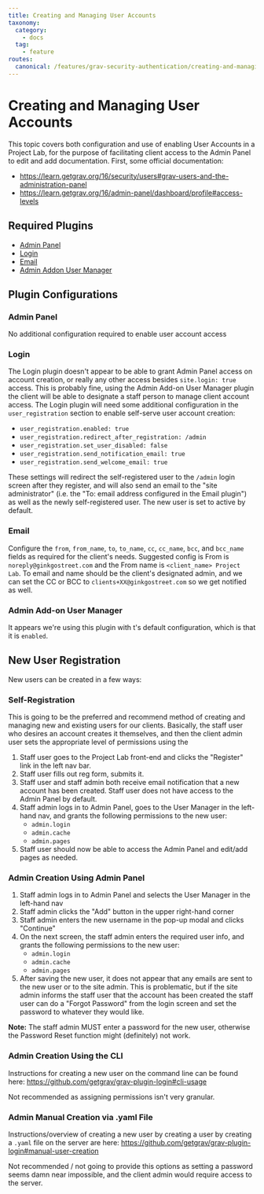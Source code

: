 ```yaml
---
title: Creating and Managing User Accounts
taxonomy:
  category: 
    - docs
  tag:
    - feature
routes:
  canonical: /features/grav-security-authentication/creating-and-managing-user-accounts
---
```

# Creating and Managing User Accounts

This topic covers both configuration and use of enabling User Accounts in a Project Lab, for the purpose of facilitating client access to the Admin Panel to edit and add documentation. First, some official documentation:

* https://learn.getgrav.org/16/security/users#grav-users-and-the-administration-panel
* https://learn.getgrav.org/16/admin-panel/dashboard/profile#access-levels

## Required Plugins

* [Admin Panel](https://github.com/getgrav/grav-plugin-admin)
* [Login](https://github.com/getgrav/grav-plugin-login)
* [Email](https://github.com/getgrav/grav-plugin-email)
* [Admin Addon User Manager](https://github.com/david-szabo97/grav-plugin-admin-addon-user-manager)

## Plugin Configurations

### Admin Panel

No additional configuration required to enable user account access

### Login

The Login plugin doesn't appear to be able to grant Admin Panel access on account creation, or really any other access besides `site.login: true` access. This is probably fine, using the Admin Add-on User Manager plugin the client will be able to designate a staff person to manage client account access. The Login plugin will need some additional configuration in the `user_registration` section to enable self-serve user account creation:

* `user_registration.enabled: true`
* `user_registration.redirect_after_registration: /admin`
* `user_registration.set_user_disabled: false`
* `user_registration.send_notification_email: true`
* `user_registration.send_welcome_email: true`

These settings will redirect the self-registered user to the `/admin` login screen after they register, and will also send an email to the "site administrator" (i.e. the "To: email address configured in the Email plugin") as well as the newly self-registered user. The new user is set to active by default.

### Email

Configure the `from`, `from_name`, `to`, `to_name`, `cc`, `cc_name`, `bcc`, and `bcc_name` fields as required for the client's needs. Suggested config is From is `noreply@ginkgostreet.com` and the From name is `<client_name> Project Lab`. To email and name should be the client's designated admin, and we can set the CC or BCC to `clients+XX@ginkgostreet.com` so we get notified as well.

### Admin Add-on User Manager

It appears we're using this plugin with t's default configuration, which is that it is `enabled`.

## New User Registration

New users can be created in a few ways:

### Self-Registration

This is going to be the preferred and recommend method of creating and managing new and existing users for our clients. Basically, the staff user who desires an account creates it themselves, and then the client admin user sets the appropriate level of permissions using the 

1. Staff user goes to the Project Lab front-end and clicks the "Register" link in the left nav bar.
2. Staff user fills out reg form, submits it.
3. Staff user and staff admin both receive email notification that a new account has been created. Staff user does not have access to the Admin Panel by default.
4. Staff admin logs in to Admin Panel, goes to the User Manager in the left-hand nav, and grants the following permissions to the new user:
    * `admin.login`
    * `admin.cache`
    * `admin.pages`
5. Staff user should now be able to access the Admin Panel and edit/add pages as needed.

### Admin Creation Using Admin Panel

1. Staff admin logs in to Admin Panel and selects the User Manager in the left-hand nav
2. Staff admin clicks the "Add" button in the upper right-hand corner
3. Staff admin enters the new username in the pop-up modal and clicks "Continue"
4. On the next screen, the staff admin enters the required user info, and grants the following permissions to the new user:
    * `admin.login`
    * `admin.cache`
    * `admin.pages`
5. After saving the new user, it does not appear that any emails are sent to the new user or to the site admin. This is problematic, but if the site admin informs the staff user that the account has been created the staff user can do a "Forgot Password" from the login screen and set the password to whatever they would like.

**Note:** The staff admin MUST enter a password for the new user, otherwise the Password Reset function might (definitely) not work.

### Admin Creation Using the CLI

Instructions for creating a new user on the command line can be found here: https://github.com/getgrav/grav-plugin-login#cli-usage

Not recommended as assigning permissions isn't very granular.

### Admin Manual Creation via .yaml File

Instructions/overview of creating a new user by creating a user by creating a `.yaml` file on the server are here: https://github.com/getgrav/grav-plugin-login#manual-user-creation

Not recommended / not going to provide this options as setting a password seems damn near impossible, and the client admin would require access to the server.

